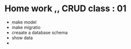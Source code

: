 # Home work ,, CRUD class : 01 

- make model 
- make migratio 
- creaate a database schema 
- show data 
- 